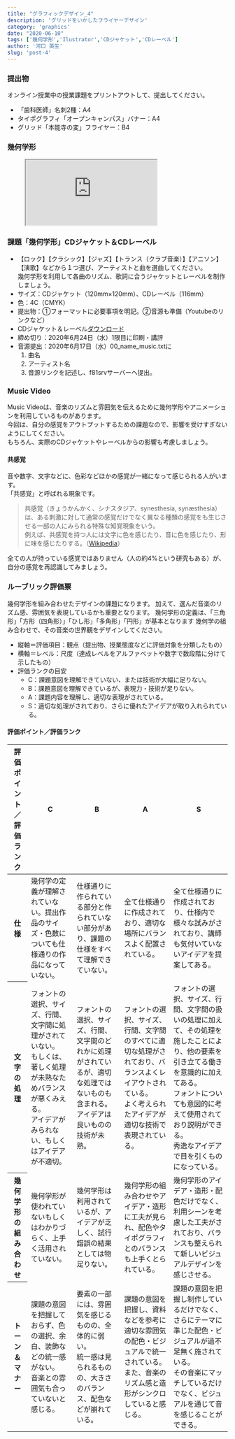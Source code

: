 ```yaml
---
title: "グラフィックデザイン_4"
description: 'グリッドをいかしたフライヤーデザイン'
category: 'graphics'
date: "2020-06-10"
tags: ['幾何学形','Ilustrator','CDジャケット','CDレーベル']
author: '河口 英生'
slug: 'post-4'
---
```

<div class="post-section">
<h3 class="title is-5" >提出物</h3>

オンライン授業中の授業課題をプリントアウトして、提出してください。

+ 「歯科医師」名刺2種：A4
+ タイポグラフィ「オープンキャンパス」バナー：A4
+ グリッド「本能寺の変」フライヤー：B4

</div>
<div class="post-section">
<h3 class="title is-5" >幾何学形</h3>
<figure class="is-fullwidth slide">
  <iframe src="https://drive.google.com/file/d/1ENxADcrlmCRP4goRyCGJ2Nsy-2VdPbZI/preview"></iframe>
</figure>
</div>

<div class="post-section">
<h3 class="title is-5" >課題「幾何学形」CDジャケット＆CDレーベル</h3>

+ 【ロック】【クラシック】【ジャズ】【トランス（クラブ音楽）】【アニソン】【演歌】などから１つ選び、アーティストと曲を選曲してください。  
幾何学形を利用して各曲のリズム、歌詞に合うジャケットとレーベルを制作しましょう。
+ サイズ：CDジャケット（120mm×120mm）、CDレーベル（116mm）
+ 色：4C（CMYK）
+ 提出物：①フォーマットに必要事項を明記。②音源も準備（Youtubeのリンクなど）
+ CDジャケット＆レーベル[ダウンロード](https://drive.google.com/file/d/1V-zBFqXuaAyZKw9SEbSf07nMwQ8ffZVk/view?usp=sharing)
+ 締め切り：2020年6月24日（水）1限目に印刷・講評
+ 音源提出：2020年6月17日（水）00\_name\_music.txtに
    1. 曲名
    2. アーティスト名
    3. 音源リンクを記述し、f81srvサーバーへ提出。

</div>

<div class="post-section">
<h3 class="title is-5">Music Video</h3>

Music Videoは、音楽のリズムと雰囲気を伝えるために幾何学形やアニメーションを利用しているものがあります。  
今回は、自分の感覚をアウトプットするための課題なので、影響を受けすぎないようにしてください。  
もちろん、実際のCDジャケットやレーベルからの影響も考慮しましょう。

<h4 class="title is-6">共感覚</h4>

音や数字、文字などに、色彩などほかの感覚が一緒になって感じられる人がいます。  
「共感覚」と呼ばれる現象です。

> 共感覚（きょうかんかく、シナスタジア、synesthesia, synæsthesia）は、ある刺激に対して通常の感覚だけでなく異なる種類の感覚をも生じさせる一部の人にみられる特殊な知覚現象をいう。   
> 例えば、共感覚を持つ人には文字に色を感じたり、音に色を感じたり、形に味を感じたりする。（[Wikipedia](https://ja.wikipedia.org/wiki/%E5%85%B1%E6%84%9F%E8%A6%9A)）

全ての人が持っている感覚ではありません（人の約4%という研究もある）が、自分の感覚を再認識してみましょう。

</div>

<div class="post-section">
<h3 class="title is-5">ルーブリック評価票</h3>

幾何学形を組み合わせたデザインの課題になります。
加えて、選んだ音楽のリズム感、雰囲気を表現しているかも重要となります。
幾何学形の定義は、「三角形」「方形（四角形）」「ひし形」「多角形」「円形」が基本となります
幾何学の組み合わせで、その音楽の世界観をデザインしてください。

+ 縦軸＝評価項目：観点（提出物、授業態度などに評価対象を分類したもの）
+ 横軸＝レベル：尺度（達成レベルをアルファベットや数字で数段階に分けて示したもの）
+ 評価ランクの目安
  + C：課題意図を理解できていない、または技術が大幅に足りない。
  + B：課題意図を理解できているが、表現力・技術が足りない。
  + A：課題内容を理解し、適切な表現がされている。
  + S：適切な処理がされており、さらに優れたアイデアが取り入れられている。

<h4 class="title is-6">評価ポイント／評価ランク</h4>
<table class="table is-bordered is-striped is-narrow is-fullwidth">
<thead class="table-top">
    <tr>
        <th>評価ポイント／評価ランク</th>
        <th>C</th>
        <th>B</th>
        <th>A</th>
        <th>S</th>
    </tr>
</thead>
<tbody>
    <tr>
        <th>仕様</th>
        <td>幾何学の定義が理解されていない。提出作品のサイズ・色数についても仕様通りの作品になっていない。</td>
        <td>仕様通りに作られている部分と作られていない部分があり、課題の仕様をすべて理解できていない。</td>
        <td>全て仕様通りに作成されており、適切な場所にバランスよく配置されている。</td>
        <td>全て仕様通りに作成されており、仕様内で様々な試みがされており、講師も気付いていないアイデアを提案してある。</td>
    </tr>
    <tr>
        <th>文字の処理</th>
        <td>フォントの選択、サイズ、行間、文字間に処理がされていない。<br>
        もしくは、著しく処理が未熟なためバランスが悪くみえる。<br>
        アイデアがみられない、もしくはアイデアが不適切。</td>
        <td>フォントの選択、サイズ、行間、文字間のどれかに処理がされているが、適切な処理ではないものも含まれる。<br>
        アイデアは良いものの技術が未熟。</td>
        <td>フォントの選択、サイズ、行間、文字間のすべてに適切な処理がされており、バランスよくレイアウトされている。<br>
        よく考えられたアイデアが適切な技術で表現されている。</td>
        <td>フォントの選択、サイズ、行間、文字間の扱いの処理に加えて、その処理を施したことにより、他の要素を引き立てる働きを意識的に加えてある。<br>
        フォントについても意図的に考えて使用されており説明ができる。<br>
        秀逸なアイデアで目を引くものになっている。</td>
    </tr>
    <tr>
        <th>幾何学形の組み合わせ</th>
        <td>幾何学形が使われていないもしくはわかりづらく、上手く活用されていない。</td>
        <td>幾何学形は利用されているが、アイデアが乏しく、試行錯誤の結果としては物足りない。</td>
        <td>幾何学形の組み合わせやアイデア・造形に工夫が見られ、配色やタイポグラフィとのバランスも上手くとられている。</td>
        <td>幾何学形のアイデア・造形・配色だけでなく、利用シーンを考慮した工夫がされており、バランスも整えられて新しいビジュアルデザインを感じさせる。</td>
    </tr>
    <tr>
        <th>トーン＆マナー</th>
        <td>課題の意図を把握しておらず、色の選択、余白、装飾などの統一感がない。<br>
        音楽との雰囲気も合っていないと感じる。</td>
        <td>要素の一部には、雰囲気を感じるものの、全体的に弱い。<br>
        統一感は見られるものの、大きさのバランス、配色などが崩れている。</td>
        <td>課題の意図を把握し、資料などを参考に適切な雰囲気の配色・ビジュアルで統一されている。<br>
        また、音楽のリズム感と造形がシンクロしていると感じる。</td>
        <td>課題の意図を把握し制作しているだけでなく、さらにテーマに準じた配色・ビジュアルが過不足無く施されている。<br>
        その音楽にマッチしているだけでなく、ビジュアルを通じて音を感じることができる。</td>
    </tr>
</tbody>
</table>
</div>